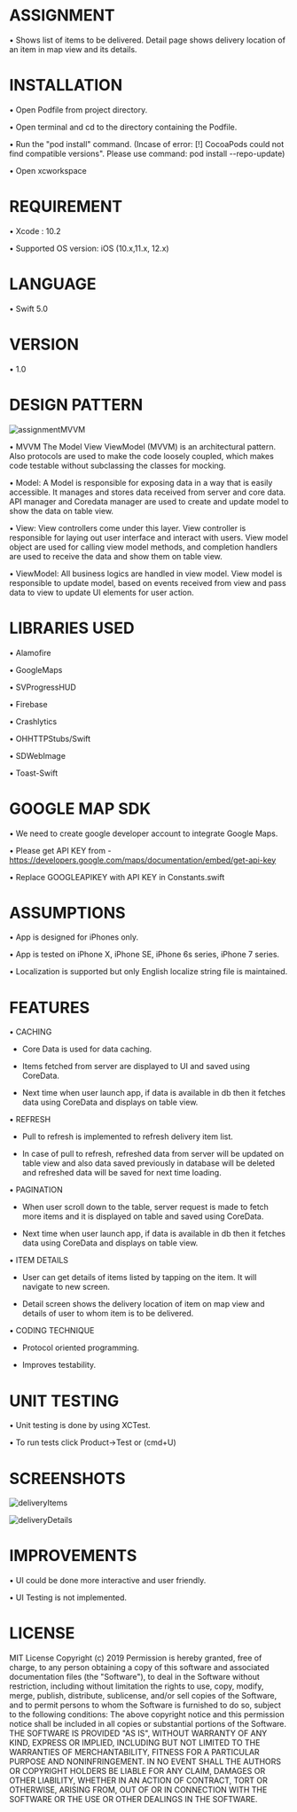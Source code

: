 # ASSIGNMENT

•    Shows list of items to be delivered. Detail page shows delivery location of an item in map view and its details.


# INSTALLATION

•    Open Podfile from project directory.

•    Open terminal and cd to the directory containing the Podfile.

•    Run the "pod install" command. (Incase of error: [!] CocoaPods could not find compatible versions".  Please use command: pod install --repo-update)

•    Open xcworkspace 


# REQUIREMENT

•    Xcode : 10.2

•    Supported OS version: iOS (10.x,11.x, 12.x)


# LANGUAGE

•    Swift 5.0


# VERSION

•    1.0


# DESIGN PATTERN

![assignmentMVVM](https://user-images.githubusercontent.com/37066441/66805002-897b9080-ef41-11e9-83b4-b925a1fdb6a4.jpg)


•    MVVM
The Model View ViewModel (MVVM) is an architectural pattern. Also protocols are used to make the code loosely coupled, which makes code testable without subclassing the classes for mocking.

•    Model: 
A Model is responsible for exposing data in a way that is easily accessible. It manages and stores data received from server and core data. API manager and Coredata manager are used to create and update model to show the data on table view. 

•    View: 
View controllers come under this layer. View controller is responsible for laying out user interface and interact with users. View model object are used for calling view model methods, and completion handlers are used to receive the data and show them on table view.

•    ViewModel: 
All business logics are handled in view model. View model is responsible to update model, based on events received from view and pass data to view to update UI elements for user action.


# LIBRARIES USED

•    Alamofire

•    GoogleMaps

•    SVProgressHUD

•    Firebase

•    Crashlytics

•    OHHTTPStubs/Swift

•    SDWebImage

•    Toast-Swift


# GOOGLE MAP SDK

•    We need to create google developer account to integrate Google Maps.

•    Please get API KEY from - https://developers.google.com/maps/documentation/embed/get-api-key

•    Replace GOOGLEAPIKEY with API KEY in Constants.swift


# ASSUMPTIONS

•    App is designed for iPhones only.

•    App is tested on iPhone X, iPhone SE, iPhone 6s series, iPhone 7 series.

•    Localization is supported but only English localize string file is maintained.


# FEATURES

•    CACHING

-    Core Data is used for data caching. 

-    Items fetched from server are displayed to UI and saved using CoreData. 

-    Next time when user launch app, if data is available in db then it fetches data using CoreData and displays on table view.

•    REFRESH

-    Pull to refresh is implemented to refresh delivery item list. 

-    In case of pull to refresh, refreshed data from server will be updated on table view and also data saved previously in database will be deleted and refreshed data will be saved for next time loading.

•    PAGINATION

-    When user scroll down to the table, server request is made to fetch more items and it is displayed on table and saved using CoreData. 

-    Next time when user launch app, if data is available in db then it fetches data using CoreData and displays on table view.


•    ITEM DETAILS

-    User can get details of items listed by tapping on the item. It will navigate to new screen. 

-    Detail screen shows the delivery location of item on map view and details of user to whom item is to be delivered. 

•    CODING TECHNIQUE

-    Protocol oriented programming. 

-    Improves testability. 


# UNIT TESTING

•    Unit testing is done by using XCTest.

•    To run tests click Product->Test or (cmd+U)


# SCREENSHOTS

![deliveryItems](https://user-images.githubusercontent.com/37066441/66645972-71a2c480-ec42-11e9-8e47-420e7ef7a991.png)

![deliveryDetails](https://user-images.githubusercontent.com/37066441/66646013-8bdca280-ec42-11e9-9547-536ad218bfc0.png)


# IMPROVEMENTS

•    UI could be done more interactive and user friendly.

•    UI Testing is not implemented.

# LICENSE

MIT License
Copyright (c) 2019
Permission is hereby granted, free of charge, to any person obtaining a copy
of this software and associated documentation files (the "Software"), to deal
in the Software without restriction, including without limitation the rights
to use, copy, modify, merge, publish, distribute, sublicense, and/or sell
copies of the Software, and to permit persons to whom the Software is
furnished to do so, subject to the following conditions:
The above copyright notice and this permission notice shall be included in all
copies or substantial portions of the Software.
THE SOFTWARE IS PROVIDED "AS IS", WITHOUT WARRANTY OF ANY KIND, EXPRESS OR
IMPLIED, INCLUDING BUT NOT LIMITED TO THE WARRANTIES OF MERCHANTABILITY,
FITNESS FOR A PARTICULAR PURPOSE AND NONINFRINGEMENT. IN NO EVENT SHALL THE
AUTHORS OR COPYRIGHT HOLDERS BE LIABLE FOR ANY CLAIM, DAMAGES OR OTHER
LIABILITY, WHETHER IN AN ACTION OF CONTRACT, TORT OR OTHERWISE, ARISING FROM,
OUT OF OR IN CONNECTION WITH THE SOFTWARE OR THE USE OR OTHER DEALINGS IN THE
SOFTWARE.

